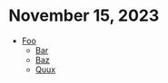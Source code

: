 # November 15, 2023

- [Foo](https://foo.com)
  - [Bar](https://bar.com)
  - [Baz](https://baz.com)
  - [Quux](https://quux.com)
